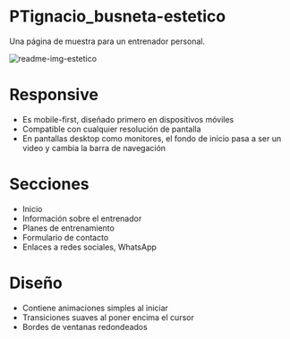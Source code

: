 # PTignacio_busneta-estetico
Una página de muestra para un entrenador personal.

![readme-img-estetico](https://github.com/user-attachments/assets/1229875f-4f25-4fd3-9d22-238f755c4ea1)

# Responsive
- Es mobile-first, diseñado primero en dispositivos móviles
- Compatible con cualquier resolución de pantalla
- En pantallas desktop como monitores, el fondo de inicio pasa a ser un video y cambia la barra de navegación

# Secciones
- Inicio
- Información sobre el entrenador
- Planes de entrenamiento
- Formulario de contacto
- Enlaces a redes sociales, WhatsApp

# Diseño
- Contiene animaciones simples al iniciar
- Transiciones suaves al poner encima el cursor
- Bordes de ventanas redondeados
